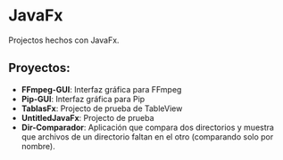 # JavaFx
Projectos hechos con JavaFx.

## Proyectos:
* **FFmpeg-GUI**: Interfaz gráfica para FFmpeg
* **Pip-GUI**: Interfaz gráfica para Pip
* **TablasFx**: Projecto de prueba de TableView
* **UntitledJavaFx**: Projecto de prueba
* **Dir-Comparador**: Aplicación que compara dos directorios y muestra que archivos de un directorio faltan en el otro (comparando solo por nombre).
